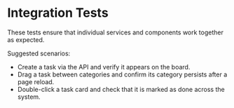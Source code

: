 # Integration Tests

These tests ensure that individual services and components work together as expected.

Suggested scenarios:

- Create a task via the API and verify it appears on the board.
- Drag a task between categories and confirm its category persists after a page reload.
- Double-click a task card and check that it is marked as done across the system.
